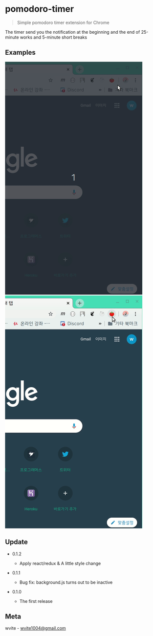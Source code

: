 # pomodoro-timer

> Simple pomodoro timer extension for Chrome

The timer send you the notification at the beginning and the end of 25-minute works and 5-minute short breaks

## Examples

![add & delete](https://raw.githubusercontent.com/wvite/pomodoro-timer/master/examples/add&delete.gif)
![timer](https://raw.githubusercontent.com/wvite/pomodoro-timer/master/examples/start&pause.gif)

## Update

- 0.1.2

  - Apply react/redux & A little style change

- 0.1.1

  - Bug fix: background.js turns out to be inactive

- 0.1.0
  - The first release

## Meta

wvite - wvite1004@gmail.com
